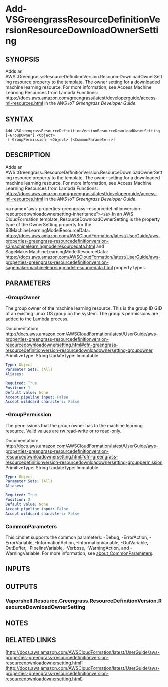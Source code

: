 # Add-VSGreengrassResourceDefinitionVersionResourceDownloadOwnerSetting

## SYNOPSIS
Adds an AWS::Greengrass::ResourceDefinitionVersion.ResourceDownloadOwnerSetting resource property to the template.
The owner setting for a downloaded machine learning resource.
For more information, see Access Machine Learning Resources from Lambda Functions: https://docs.aws.amazon.com/greengrass/latest/developerguide/access-ml-resources.html in the *AWS IoT Greengrass Developer Guide*.

## SYNTAX

```
Add-VSGreengrassResourceDefinitionVersionResourceDownloadOwnerSetting [-GroupOwner] <Object>
 [-GroupPermission] <Object> [<CommonParameters>]
```

## DESCRIPTION
Adds an AWS::Greengrass::ResourceDefinitionVersion.ResourceDownloadOwnerSetting resource property to the template.
The owner setting for a downloaded machine learning resource.
For more information, see Access Machine Learning Resources from Lambda Functions: https://docs.aws.amazon.com/greengrass/latest/developerguide/access-ml-resources.html in the *AWS IoT Greengrass Developer Guide*.

\<a name="aws-properties-greengrass-resourcedefinitionversion-resourcedownloadownersetting-inheritance"\>\</a\> In an AWS CloudFormation template, ResourceDownloadOwnerSetting is the property type of the OwnerSetting property for the  S3MachineLearningModelResourceData: https://docs.aws.amazon.com/AWSCloudFormation/latest/UserGuide/aws-properties-greengrass-resourcedefinitionversion-s3machinelearningmodelresourcedata.html and  SageMakerMachineLearningModelResourceData: https://docs.aws.amazon.com/AWSCloudFormation/latest/UserGuide/aws-properties-greengrass-resourcedefinitionversion-sagemakermachinelearningmodelresourcedata.html property types.

## PARAMETERS

### -GroupOwner
The group owner of the machine learning resource.
This is the group ID GID of an existing Linux OS group on the system.
The group's permissions are added to the Lambda process.

Documentation: http://docs.aws.amazon.com/AWSCloudFormation/latest/UserGuide/aws-properties-greengrass-resourcedefinitionversion-resourcedownloadownersetting.html#cfn-greengrass-resourcedefinitionversion-resourcedownloadownersetting-groupowner
PrimitiveType: String
UpdateType: Immutable

```yaml
Type: Object
Parameter Sets: (All)
Aliases:

Required: True
Position: 1
Default value: None
Accept pipeline input: False
Accept wildcard characters: False
```

### -GroupPermission
The permissions that the group owner has to the machine learning resource.
Valid values are rw read-write or ro read-only.

Documentation: http://docs.aws.amazon.com/AWSCloudFormation/latest/UserGuide/aws-properties-greengrass-resourcedefinitionversion-resourcedownloadownersetting.html#cfn-greengrass-resourcedefinitionversion-resourcedownloadownersetting-grouppermission
PrimitiveType: String
UpdateType: Immutable

```yaml
Type: Object
Parameter Sets: (All)
Aliases:

Required: True
Position: 2
Default value: None
Accept pipeline input: False
Accept wildcard characters: False
```

### CommonParameters
This cmdlet supports the common parameters: -Debug, -ErrorAction, -ErrorVariable, -InformationAction, -InformationVariable, -OutVariable, -OutBuffer, -PipelineVariable, -Verbose, -WarningAction, and -WarningVariable. For more information, see [about_CommonParameters](http://go.microsoft.com/fwlink/?LinkID=113216).

## INPUTS

## OUTPUTS

### Vaporshell.Resource.Greengrass.ResourceDefinitionVersion.ResourceDownloadOwnerSetting
## NOTES

## RELATED LINKS

[http://docs.aws.amazon.com/AWSCloudFormation/latest/UserGuide/aws-properties-greengrass-resourcedefinitionversion-resourcedownloadownersetting.html](http://docs.aws.amazon.com/AWSCloudFormation/latest/UserGuide/aws-properties-greengrass-resourcedefinitionversion-resourcedownloadownersetting.html)

